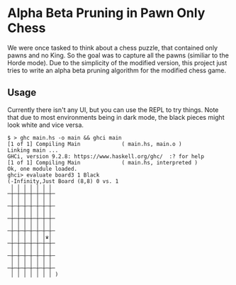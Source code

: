 # Alpha Beta Pruning in Pawn Only Chess

We were once tasked to think about a chess puzzle, that contained only pawns
and no King. So the goal was to capture all the pawns (similiar to the Horde
mode). Due to the simplicity of the modified version, this project just
tries to write an alpha beta pruning algorithm for the modified chess game.

## Usage

Currently there isn't any UI, but you can use the REPL to try things. Note
that due to most environments being in dark mode, the black pieces might look
white and vice versa.

```
$ > ghc main.hs -o main && ghci main
[1 of 1] Compiling Main             ( main.hs, main.o )
Linking main ...
GHCi, version 9.2.8: https://www.haskell.org/ghc/  :? for help
[1 of 1] Compiling Main             ( main.hs, interpreted )
Ok, one module loaded.
ghci> evaluate board3 1 Black
(-Infinity,Just Board (8,8) 0 vs. 1
 │ │ │ │ │ │ │ 
─┼─┼─┼─┼─┼─┼─┼─
 │ │ │ │ │ │ │ 
─┼─┼─┼─┼─┼─┼─┼─
 │ │ │ │ │ │ │ 
─┼─┼─┼─┼─┼─┼─┼─
 │ │ │ │ │ │ │ 
─┼─┼─┼─┼─┼─┼─┼─
 │ │ │ │ │ │♛│ 
─┼─┼─┼─┼─┼─┼─┼─
 │ │ │ │ │ │ │ 
─┼─┼─┼─┼─┼─┼─┼─
 │ │ │ │ │ │ │ 
─┼─┼─┼─┼─┼─┼─┼─
 │ │ │ │ │ │ │ )
```
